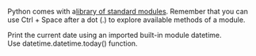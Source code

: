 Python comes with a[library of standard modules](https://docs.python.org/3/library/). Remember that you can use Ctrl + Space after a dot (.) to explore available methods of a module.  
  
Print the current date using an imported built-in module datetime.  
Use datetime.datetime.today() function.
